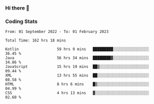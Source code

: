 ### Hi there 👋

<!--
**Girrafeec/girrafeec** is a ✨ _special_ ✨ repository because its `README.md` (this file) appears on your GitHub profile.

Here are some ideas to get you started:

- 🔭 I’m currently working on ...
- 🌱 I’m currently learning ...
- 👯 I’m looking to collaborate on ...
- 🤔 I’m looking for help with ...
- 💬 Ask me about ...
- 📫 How to reach me: ...
- 😄 Pronouns: ...
- ⚡ Fun fact: ...
-->

### Coding Stats
<!--START_SECTION:waka-->

```text
From: 01 September 2022 - To: 01 February 2023

Total Time: 162 hrs 18 mins

Kotlin                 59 hrs 9 mins   █████████░░░░░░░░░░░░░░░░   36.45 %
Java                   56 hrs 34 mins  ████████▓░░░░░░░░░░░░░░░░   34.86 %
JavaScript             15 hrs 19 mins  ██▒░░░░░░░░░░░░░░░░░░░░░░   09.44 %
XML                    13 hrs 55 mins  ██░░░░░░░░░░░░░░░░░░░░░░░   08.58 %
HTML                   8 hrs 6 mins    █▒░░░░░░░░░░░░░░░░░░░░░░░   04.99 %
CSS                    4 hrs 13 mins   ▓░░░░░░░░░░░░░░░░░░░░░░░░   02.60 %
```

<!--END_SECTION:waka-->
